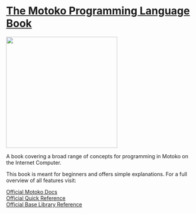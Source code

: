 # [The Motoko Programming Language Book](https://web3.motoko-book.dev/)

<img src="./src/motoko.png" width="300">

A book covering a broad range of concepts for programming in Motoko on the Internet Computer.

This book is meant for beginners and offers simple explanations. For a full overview of all features visit:

[Official Motoko Docs](https://internetcomputer.org/docs/current/developer-docs/build/cdks/motoko-dfinity/motoko/)  
[Official Quick Reference](https://internetcomputer.org/docs/current/developer-docs/build/cdks/motoko-dfinity/language-manual)  
[Official Base Library Reference](https://internetcomputer.org/docs/current/references/motoko-ref/)

